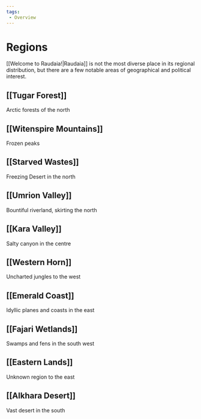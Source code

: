 ```yaml
---
tags:
 - Overview
---
```


# Regions

[[Welcome to Raudaia!|Raudaia]] is not the most diverse place in its regional distribution, but there are a few notable areas of geographical and political interest.

## [[Tugar Forest]]

Arctic forests of the north

## [[Witenspire Mountains]]

Frozen peaks

## [[Starved Wastes]]

Freezing Desert in the north

## [[Umrion Valley]]

Bountiful riverland, skirting the north

## [[Kara Valley]]

Salty canyon in the centre

## [[Western Horn]]

Uncharted jungles to the west

## [[Emerald Coast]]

Idyllic planes and coasts in the east

## [[Fajari Wetlands]]

Swamps and fens in the south west

## [[Eastern Lands]]

Unknown region to the east

## [[Alkhara Desert]]

Vast desert in the south